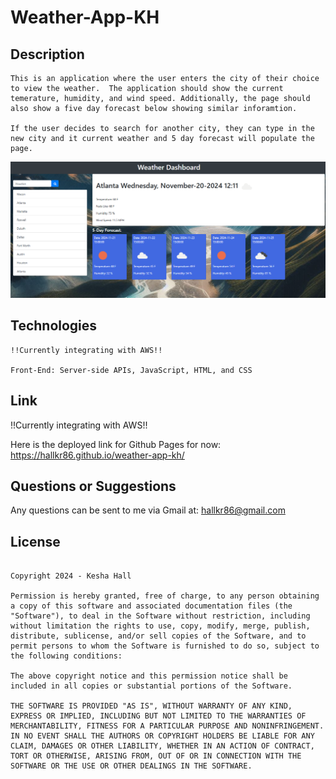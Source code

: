 # Weather-App-KH


## Description

```
This is an application where the user enters the city of their choice to view the weather.  The application should show the current temerature, humidity, and wind speed. Additionally, the page should also show a five day forecast below showing similar inforamtion.

If the user decides to search for another city, they can type in the new city and it current weather and 5 day forecast will populate the page.

```

![Weather Application Snapshot](newweatherapp24.png)





## Technologies

```
!!Currently integrating with AWS!!

Front-End: Server-side APIs, JavaScript, HTML, and CSS
```

## Link

!!Currently integrating with AWS!!

Here is the deployed link for Github Pages for now: https://hallkr86.github.io/weather-app-kh/

## Questions or Suggestions

Any questions can be sent to me via Gmail at: hallkr86@gmail.com

## License
```

Copyright 2024 - Kesha Hall

Permission is hereby granted, free of charge, to any person obtaining a copy of this software and associated documentation files (the "Software"), to deal in the Software without restriction, including without limitation the rights to use, copy, modify, merge, publish, distribute, sublicense, and/or sell copies of the Software, and to permit persons to whom the Software is furnished to do so, subject to the following conditions:

The above copyright notice and this permission notice shall be included in all copies or substantial portions of the Software.

THE SOFTWARE IS PROVIDED "AS IS", WITHOUT WARRANTY OF ANY KIND, EXPRESS OR IMPLIED, INCLUDING BUT NOT LIMITED TO THE WARRANTIES OF MERCHANTABILITY, FITNESS FOR A PARTICULAR PURPOSE AND NONINFRINGEMENT. IN NO EVENT SHALL THE AUTHORS OR COPYRIGHT HOLDERS BE LIABLE FOR ANY CLAIM, DAMAGES OR OTHER LIABILITY, WHETHER IN AN ACTION OF CONTRACT, TORT OR OTHERWISE, ARISING FROM, OUT OF OR IN CONNECTION WITH THE SOFTWARE OR THE USE OR OTHER DEALINGS IN THE SOFTWARE.
```